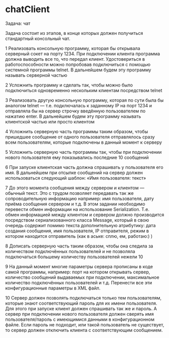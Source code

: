 # chatClient
Задача: чат

Задача состоит из этапов, в конце которых должен получиться стандартный консольный чат.

1 Реализовать консольную программу, которая бы открывала серверный сокет на порту 1234. При подключении клиента программа должна выводить все то, что передал клиент. Удостовериться в работоспособности можно попробовав подключиться с помощью системной программы telnet. В дальнейшем будем эту программу называть серверной частью

2 Усложнить программу и сделать так, чтобы можно было подключиться одновременно нескольким клиентам посредством telnet

3 Реализовать другую консольную программу, которая по сути была бы аналогом telnet — т.е. подключалась к заданному IP на порт 1234 и отправляла бы на сервер строчку введённую пользователем по нажатию enter. В дальнейшем будем эту программу называть клиентской частью или просто клиентом

4 Усложнить серверную часть программы таким образом, чтобы пришедшее сообщение от одного пользователя отправлялось сразу всем пользователям, которые подключены в данный момент к серверу

5 Усложнить серверную часть программы так, чтобы при подключении нового пользователя ему показывались последние 10 сообщений

6 При запуске клиентская часть должна спрашивать у пользователя его имя. В дальнейшем при отсылке сообщений на сервер должен использоваться следующий шаблон: «Имя пользователя: текст»

7 До этого момента сообщения между сервером и клиентом — обычный текст. Это с трудом позволяет передавать так же сопроводительную информацию например: имя пользователя, дату приёма сообщения сервером и т.д. В этом задании необходимо перевести обмен информации на использование Serialization. Т.е. обмен информацией между клиентом и сервером должно производится посредством сериализованного класса Message, который в свою очередь содержит помимо текста дополнительную атрибутику: дата создания сообщения, имя пользователя, IP отправителя, режим в котором находится отправитель (как в аське: сплю, ем, работаю:) )

8 Дописать серверную часть таким образом, чтобы она следила за количеством подключённых пользователей и не позволяла подключаться большему количеству пользователей нежели 10

9 На данный момент многие параметры сервера прописаны в коде самой программы, например: порт на котором открывать сервер, количество сообщений выдаваемых при подключении, максимальное количество подключённых пользователей и т.д. Перенести все эти конфигурационные параметры в XML файл.

10 Сервер должен позволять подключаться только тем пользователям, которые знают соответствующий пароль для их имени пользователя. Для этого при запуске клиент должен спрашивать так же и пароль. А сервер при подключении нового пользователя должен сверять имя пользователя/пароль с имеющимися данными в конфигурационном файле. Если пароль не подходит, или такой пользователь не существует, то сервер должен отключить клиента с соответствующим сообщением.
